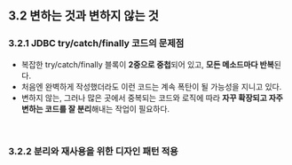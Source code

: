 ## 3.2 변하는 것과 변하지 않는 것
### 3.2.1 JDBC try/catch/finally 코드의 문제점
- 복잡한 try/catch/finally 블록이 **2중으로 중첩**되어 있고, **모든 메소드마다 반복**된다.
- 처음엔 완벽하게 작성했더라도 이런 코드는 계속 폭탄이 될 가능성을 지니고 있다.
- 변하지 않는, 그러나 많은 곳에서 중복되는 코드와 로직에 따라 **자꾸 확장되고 자주 변하는 코드를 잘 분리**해내는 작업이 필요하다.

<br/>

### 3.2.2 분리와 재사용을 위한 디자인 패턴 적용
